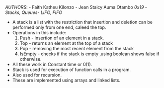 *AUTHORS*:
	- Faith Katheu Kilonzo
	- Jean Staicy Auma Otambo
*0x19 -Stacks, Queues- LIFO, FIFO*
- A stack is a list with the restriction that insertion and deletion can be performed only from one end, caleed the top.
- Operations in this include:
	1. Push - insertion of an element in a stack.
	2. Top - returns an element at the top of a stack
	3. Pop - removing the most recent element from the stack
	4. IsEmpty - checks if the stack is empty ,using boolean shows false if otherwise.
- All these work in Constant time or 0(1).
- Stack is used for execution of function calls in a program.
- Also used for  recursion.
- These are implemented using arrays and linked lists.
